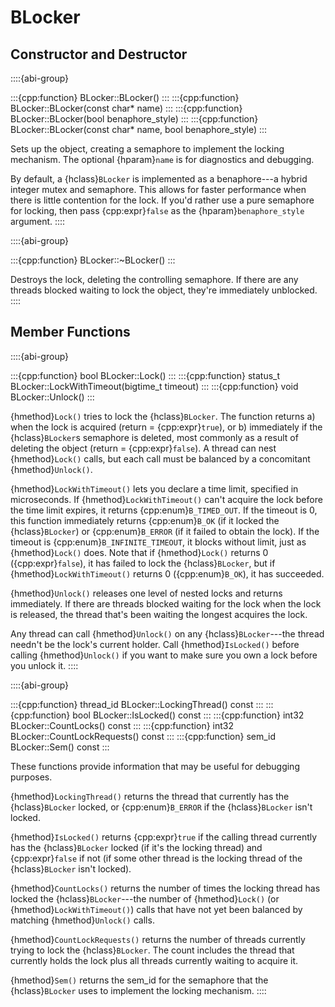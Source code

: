# BLocker

## Constructor and Destructor

::::{abi-group}

:::{cpp:function} BLocker::BLocker()
:::
:::{cpp:function} BLocker::BLocker(const char* name)
:::
:::{cpp:function} BLocker::BLocker(bool benaphore_style)
:::
:::{cpp:function} BLocker::BLocker(const char* name, bool benaphore_style)
:::

Sets up the object, creating a semaphore to implement the locking mechanism. The optional {hparam}`name` is for diagnostics and debugging.

By default, a {hclass}`BLocker` is implemented as a benaphore---a hybrid integer mutex and semaphore. This allows for faster performance when there is little contention for the lock. If you'd rather use a pure semaphore for locking, then pass {cpp:expr}`false` as the {hparam}`benaphore_style` argument.
::::

::::{abi-group}

:::{cpp:function} BLocker::~BLocker()
:::

Destroys the lock, deleting the controlling semaphore. If there are any threads blocked waiting to lock the object, they're immediately unblocked.
::::

## Member Functions

::::{abi-group}

:::{cpp:function} bool BLocker::Lock()
:::
:::{cpp:function} status_t BLocker::LockWithTimeout(bigtime_t timeout)
:::
:::{cpp:function} void BLocker::Unlock()
:::

{hmethod}`Lock()` tries to lock the {hclass}`BLocker`. The function returns a) when the lock is acquired (return = {cpp:expr}`true`), or b) immediately if the {hclass}`BLocker`s semaphore is deleted, most commonly as a result of deleting the object (return = {cpp:expr}`false`). A thread can nest {hmethod}`Lock()` calls, but each call must be balanced by a concomitant {hmethod}`Unlock()`.

{hmethod}`LockWithTimeout()` lets you declare a time limit, specified in microseconds. If {hmethod}`LockWithTimeout()` can't acquire the lock before the time limit expires, it returns {cpp:enum}`B_TIMED_OUT`. If the timeout is 0, this function immediately returns {cpp:enum}`B_OK` (if it locked the {hclass}`BLocker`) or {cpp:enum}`B_ERROR` (if it failed to obtain the lock). If the timeout is {cpp:enum}`B_INFINITE_TIMEOUT`, it blocks without limit, just as {hmethod}`Lock()` does. Note that if {hmethod}`Lock()` returns 0 ({cpp:expr}`false`), it has failed to lock the {hclass}`BLocker`, but if {hmethod}`LockWithTimeout()` returns 0 ({cpp:enum}`B_OK`), it has succeeded.

{hmethod}`Unlock()` releases one level of nested locks and returns immediately. If there are threads blocked waiting for the lock when the lock is released, the thread that's been waiting the longest acquires the lock.

Any thread can call {hmethod}`Unlock()` on any {hclass}`BLocker`---the thread needn't be the lock's current holder. Call {hmethod}`IsLocked()` before calling {hmethod}`Unlock()` if you want to make sure you own a lock before you unlock it.
::::

::::{abi-group}

:::{cpp:function} thread_id BLocker::LockingThread() const
:::
:::{cpp:function} bool BLocker::IsLocked() const
:::
:::{cpp:function} int32 BLocker::CountLocks() const
:::
:::{cpp:function} int32 BLocker::CountLockRequests() const
:::
:::{cpp:function} sem_id BLocker::Sem() const
:::

These functions provide information that may be useful for debugging purposes.

{hmethod}`LockingThread()` returns the thread that currently has the {hclass}`BLocker` locked, or {cpp:enum}`B_ERROR` if the {hclass}`BLocker` isn't locked.

{hmethod}`IsLocked()` returns {cpp:expr}`true` if the calling thread currently has the {hclass}`BLocker` locked (if it's the locking thread) and {cpp:expr}`false` if not (if some other thread is the locking thread of the {hclass}`BLocker` isn't locked).

{hmethod}`CountLocks()` returns the number of times the locking thread has locked the {hclass}`BLocker`---the number of {hmethod}`Lock()` (or {hmethod}`LockWithTimeout()`) calls that have not yet been balanced by matching {hmethod}`Unlock()` calls.

{hmethod}`CountLockRequests()` returns the number of threads currently trying to lock the {hclass}`BLocker`. The count includes the thread that currently holds the lock plus all threads currently waiting to acquire it.

{hmethod}`Sem()` returns the sem_id for the semaphore that the {hclass}`BLocker` uses to implement the locking mechanism.
::::
